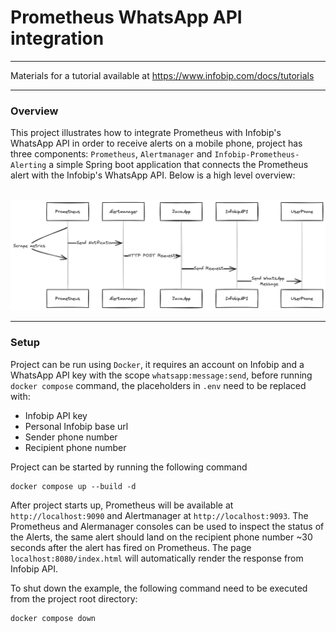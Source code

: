 
# Prometheus WhatsApp API integration
***

Materials for a tutorial available at https://www.infobip.com/docs/tutorials

***

### Overview


This project illustrates how to integrate Prometheus with Infobip's WhatsApp API in order to receive alerts on a mobile
phone, project has three components: `Prometheus`, `Alertmanager` and `Infobip-Prometheus-Alerting` a simple Spring boot application that connects the 
Prometheus alert with the Infobip's WhatsApp API. Below is a high level overview:
<br>
<br>

![Monitoring Setup](monitoring_setup.png)
<br>

***

### Setup

Project can be run using `Docker`, it requires an account on Infobip and a WhatsApp API key with the scope `whatsapp:message:send`,
before running `docker compose` command, the placeholders in `.env` need to be replaced with:

- Infobip API key
- Personal Infobip base url
- Sender phone number
- Recipient phone number

Project can be started by running the following command

```shell
docker compose up --build -d
```

After project starts up, Prometheus will be available at `http://localhost:9090` and Alertmanager at `http://localhost:9093`.
The Prometheus and Alermanager consoles can be used to inspect the status of the Alerts, the same alert should land on the recipient
phone number ~30 seconds after the alert has fired on Prometheus. The page `localhost:8080/index.html` will automatically render the response from Infobip API.

To shut down the example, the following command need to be executed from the project root directory:

```shell
docker compose down
```



